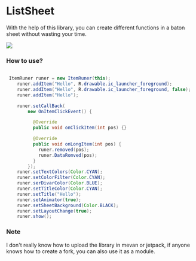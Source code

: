 # ListSheet

With the help of this library, you can create different functions in a baton sheet without wasting your time.

[![](https://jitpack.io/v/appt2/ListSheet.svg)](https://jitpack.io/#appt2/ListSheet)


### How to use?

```java

 ItemRuner runer = new ItemRuner(this);
    runer.addItem("Hello", R.drawable.ic_launcher_foreground);
    runer.addItem("Hello", R.drawable.ic_launcher_foreground, false);
    runer.addItem("Hello");

    runer.setCallBack(
        new OnItemClickEvent() {

          @Override
          public void onClickItem(int pos) {}

          @Override
          public void onLongItem(int pos) {
            runer.removed(pos);
            runer.DataRomved(pos);
          }
        });
    runer.setTextColors(Color.CYAN);
    runer.setColorFilter(Color.CYAN);
    runer.serDivarColor(Color.BLUE);
    runer.setTitleColor(Color.CYAN);
    runer.setTitle("Hello");
    runer.setAnimator(true);
    runer.setSheetBackground(Color.BLACK);
    runer.setLayoutChange(true);
    runer.show();

```



### Note

I don't really know how to upload the library in mevan or jetpack, if anyone knows how to create a fork, you can also use it as a module.

